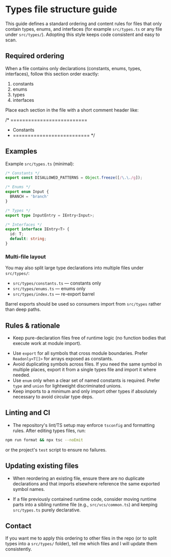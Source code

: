 # Types file structure guide

This guide defines a standard ordering and content rules for files that only
contain types, enums, and interfaces (for example `src/types.ts` or any file
under `src/types/`). Adopting this style keeps code consistent and easy to scan.

## Required ordering

When a file contains only declarations (constants, enums, types, interfaces),
follow this section order exactly:

1. constants
2. enums
3. types
4. interfaces

Place each section in the file with a short comment header like:

/\* ==========================

- Constants
- ========================== \*/

## Examples

Example `src/types.ts` (minimal):

```ts
/* Constants */
export const DISALLOWED_PATTERNS = Object.freeze([/\.\./g]);

/* Enums */
export enum Input {
  BRANCH = 'branch'
}

/* Types */
export type InputEntry = IEntry<Input>;

/* Interfaces */
export interface IEntry<T> {
  id: T;
  default: string;
}
```

### Multi-file layout

You may also split large type declarations into multiple files under
`src/types/`:

- `src/types/constants.ts` — constants only
- `src/types/enums.ts` — enums only
- `src/types/index.ts` — re-export barrel

Barrel exports should be used so consumers import from `src/types` rather than
deep paths.

## Rules & rationale

- Keep pure-declaration files free of runtime logic (no function bodies that
  execute work at module import).

* Use `export` for all symbols that cross module boundaries. Prefer
  `Readonly<T[]>` for arrays exposed as constants.
* Avoid duplicating symbols across files. If you need the same symbol in
  multiple places, export it from a single types file and import it where
  needed.
* Use `enum` only when a clear set of named constants is required. Prefer `type`
  and `union` for lightweight discriminated unions.
* Keep imports to a minimum and only import other types if absolutely necessary
  to avoid circular type deps.

## Linting and CI

- The repository's lint/TS setup may enforce `tsconfig` and formatting rules.
  After editing types files, run:

```bash
npm run format && npx tsc --noEmit
```

or the project's `test` script to ensure no failures.

## Updating existing files

- When reordering an existing file, ensure there are no duplicate declarations
  and that imports elsewhere reference the same exported symbol names.

* If a file previously contained runtime code, consider moving runtime parts
  into a sibling runtime file (e.g., `src/vcs/common.ts`) and keeping
  `src/types.ts` purely declarative.

## Contact

If you want me to apply this ordering to other files in the repo (or to split
types into a `src/types/` folder), tell me which files and I will update them
consistently.
